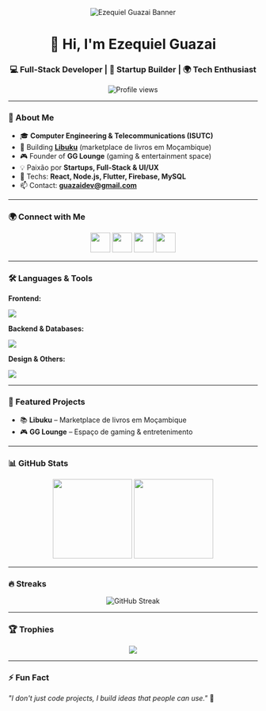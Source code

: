 <!-- Banner -->
<p align="center">
  <img src="https://i.ibb.co/0F1kXWr/github-banner.png" alt="Ezequiel Guazai Banner" />
</p>

<h1 align="center">👋 Hi, I'm Ezequiel Guazai</h1>
<h3 align="center">💻 Full-Stack Developer | 🚀 Startup Builder | 🌍 Tech Enthusiast</h3>

<p align="center">
  <img src="https://komarev.com/ghpvc/?username=EzequielGuazai&label=Profile%20views&color=0e75b6&style=flat" alt="Profile views" />
</p>

---

### 🚀 About Me  
- 🎓 **Computer Engineering & Telecommunications (ISUTC)**  
- 🔭 Building **[Libuku](#)** (marketplace de livros em Moçambique)  
- 🎮 Founder of **GG Lounge** (gaming & entertainment space)  
- 💡 Paixão por **Startups, Full-Stack & UI/UX**  
- 💬 Techs: **React, Node.js, Flutter, Firebase, MySQL**  
- 📫 Contact: **guazaidev@gmail.com**

---

### 🌍 Connect with Me  
<p align="center">
  <a href="https://fb.com/ezequielguazai"><img src="https://skillicons.dev/icons?i=facebook" height="40"/></a>
  <a href="https://instagram.com/ezequiel_guazai"><img src="https://skillicons.dev/icons?i=instagram" height="40"/></a>
  <a href="https://www.youtube.com/@ezequielguazai"><img src="https://skillicons.dev/icons?i=youtube" height="40"/></a>
  <a href="mailto:guazaidev@gmail.com"><img src="https://skillicons.dev/icons?i=gmail" height="40"/></a>
</p>

---

### 🛠️ Languages & Tools  

**Frontend:**  
<p>
  <img src="https://skillicons.dev/icons?i=react,flutter,vite,html,css,js,ts" />
</p>

**Backend & Databases:**  
<p>
  <img src="https://skillicons.dev/icons?i=nodejs,php,firebase,mysql,py,java" />
</p>

**Design & Others:**  
<p>
  <img src="https://skillicons.dev/icons?i=illustrator,ps,blender,matlab,androidstudio" />
</p>

---

### 🚀 Featured Projects  
- 📚 **Libuku** – Marketplace de livros em Moçambique  
- 🎮 **GG Lounge** – Espaço de gaming & entretenimento  

---

### 📊 GitHub Stats  
<p align="center">
  <img height="160em" src="https://github-readme-stats.vercel.app/api?username=EzequielGuazai&show_icons=true&theme=tokyonight&hide_border=true&count_private=true&include_all_commits=true" />
  <img height="160em" src="https://github-readme-stats.vercel.app/api/top-langs/?username=EzequielGuazai&layout=compact&theme=tokyonight&hide_border=true&count_private=true" />
</p>

---

### 🔥 Streaks  
<p align="center">
  <img src="https://streak-stats.demolab.com?user=EzequielGuazai&theme=tokyonight&hide_border=true" alt="GitHub Streak" />
</p>

---

### 🏆 Trophies  
<p align="center">
  <img src="https://github-profile-trophy.vercel.app/?username=EzequielGuazai&theme=tokyonight&no-frame=true&margin-w=15&margin-h=15" />
</p>

---

### ⚡ Fun Fact  
_"I don't just code projects, I build ideas that people can use."_ 🚀
